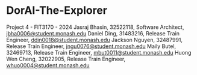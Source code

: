 # DorAI-The-Explorer
Project 4 - FIT3170 - 2024
Jasraj Bhasin, 32522118, Software Architect, jbha0006@student.monash.edu
Daniel Ding, 31483216, Release Train Engineer, ddin0018@student.monash.edu
Jackson Nguyen, 32487991, Release Train Engineer, jngu0076@student.monash.edu
Maily Butel, 32469713, Release Train Engineer, mbut0011@student.monash.edu
Huong Wen Cheng, 32022905, Release Train Engineer, whuo0004@student.monash.edu